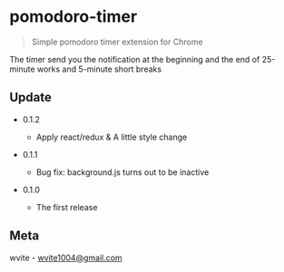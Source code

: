 # pomodoro-timer

> Simple pomodoro timer extension for Chrome

The timer send you the notification at the beginning and the end of 25-minute works and 5-minute short breaks

## Update

- 0.1.2

  - Apply react/redux & A little style change

- 0.1.1

  - Bug fix: background.js turns out to be inactive

- 0.1.0
  - The first release

## Meta

wvite - wvite1004@gmail.com
